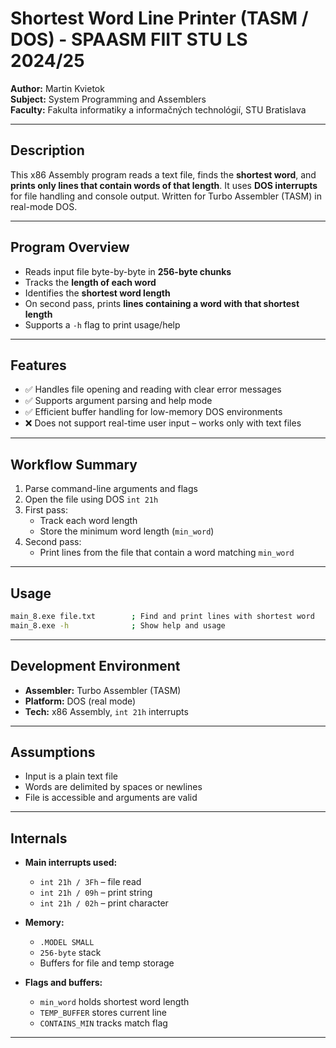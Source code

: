 # Shortest Word Line Printer (TASM / DOS) - SPAASM FIIT STU LS 2024/25

**Author:** Martin Kvietok  
**Subject:** System Programming and Assemblers  
**Faculty:** Fakulta informatiky a informačných technológií, STU Bratislava

---

## Description

This x86 Assembly program reads a text file, finds the **shortest word**, and **prints only lines that contain words of that length**. It uses **DOS interrupts** for file handling and console output. Written for Turbo Assembler (TASM) in real-mode DOS.

---

## Program Overview

- Reads input file byte-by-byte in **256-byte chunks**
- Tracks the **length of each word**
- Identifies the **shortest word length**
- On second pass, prints **lines containing a word with that shortest length**
- Supports a `-h` flag to print usage/help

---

## Features

- ✅ Handles file opening and reading with clear error messages
- ✅ Supports argument parsing and help mode
- ✅ Efficient buffer handling for low-memory DOS environments
- ❌ Does not support real-time user input – works only with text files

---

## Workflow Summary

1. Parse command-line arguments and flags
2. Open the file using DOS `int 21h`
3. First pass:
   - Track each word length
   - Store the minimum word length (`min_word`)
4. Second pass:
   - Print lines from the file that contain a word matching `min_word`

---

## Usage

```bash
main_8.exe file.txt        ; Find and print lines with shortest word
main_8.exe -h              ; Show help and usage
```

---

## Development Environment

- **Assembler:** Turbo Assembler (TASM)
- **Platform:** DOS (real mode)
- **Tech:** x86 Assembly, `int 21h` interrupts

---

## Assumptions

- Input is a plain text file
- Words are delimited by spaces or newlines
- File is accessible and arguments are valid

---

## Internals

- **Main interrupts used:**
  - `int 21h / 3Fh` – file read
  - `int 21h / 09h` – print string
  - `int 21h / 02h` – print character

- **Memory:**
  - `.MODEL SMALL`
  - `256-byte` stack
  - Buffers for file and temp storage

- **Flags and buffers:**
  - `min_word` holds shortest word length
  - `TEMP_BUFFER` stores current line
  - `CONTAINS_MIN` tracks match flag

---
